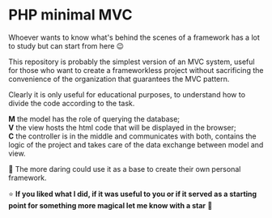 # PHP minimal MVC

Whoever wants to know what's behind the scenes of a framework has a lot to study but can start from here :wink:

This repository is probably the simplest version of an MVC system, useful for those who want to create a frameworkless project without sacrificing the convenience of the organization that guarantees the MVC pattern.

Clearly it is only useful for educational purposes, to understand how to divide the code according to the task.

**M** the model has the role of querying the database;  
**V** the view hosts the html code that will be displayed in the browser;  
**C** the controller is in the middle and communicates with both, contains the logic of the project and takes care of the data exchange between model and view.

:muscle: The more daring could use it as a base to create their own personal framework.

:star: **If you liked what I did, if it was useful to you or if it served as a starting point for something more magical let me know with a star** :green_heart:

